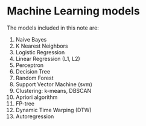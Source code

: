 # Machine Learning models

The models included in this note are: 

1. Naive Bayes
2. K Nearest Neighbors
3. Logistic Regression
4. Linear Regression (L1, L2)
4. Perceptron 
5. Decision Tree
6. Random Forest
7. Support Vector Machine (svm)
8. Clustering: k-means, DBSCAN
9. Apriori algorithm
10. FP-tree
11. Dynamic Time Warping (DTW)
12. Autoregression

